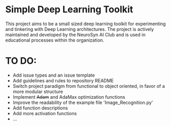 # Simple Deep Learning Toolkit
This project aims to be a small sized deep learning toolkit for experimenting and tinkering with Deep Learning architectures. The project is actively maintained and developed by the NeuroSyn AI Club and is used in educational processes within the organization.

# TO DO:
- Add issue types and an issue template
- Add guidelines and rules to repository README
- Switch project paradigm from functional to object oriented, in favor of a more modular structure
- Implement ~~Adam~~ and AdaMax optimization functions
- Improve the readability of the example file 'Image_Recognition.py'
- Add function descriptions
- Add more activation functions
- ...
